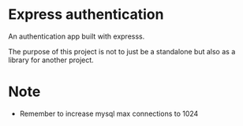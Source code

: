 # Express authentication

An authentication app built with expresss.

The purpose of this project is not to just be a standalone but also as a library for another project.

# Note

- Remember to increase mysql max connections to 1024
